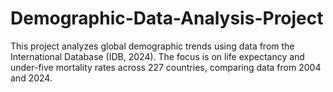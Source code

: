 # Demographic-Data-Analysis-Project
This project analyzes global demographic trends using data from the International Database (IDB, 2024). The focus is on life expectancy and under-five mortality rates across 227 countries, comparing data from 2004 and 2024.
